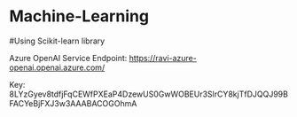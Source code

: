 # Machine-Learning
#Using Scikit-learn library

Azure OpenAI Service Endpoint:   https://ravi-azure-openai.openai.azure.com/
 
Key:   8LYzGyev8tdfjFqCEWfPXEaP4DzewUS0GwWOBEUr3SlrCY8kjTfDJQQJ99BFACYeBjFXJ3w3AAABACOGOhmA


 
